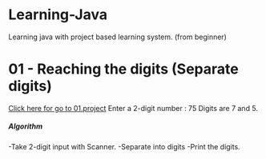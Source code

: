 # Learning-Java
Learning java with project based learning system.  (from beginner)

# 01 - Reaching the digits (Separate digits)
<a href="https://github.com/Burakegekocabay/Learning-Java/">Click here for go to 01.project</a>
Enter a 2-digit number : 75
Digits are 7 and 5.

<h5>Algorithm</h5>
-Take 2-digit input with Scanner.
-Separate into digits
-Print the digits.
